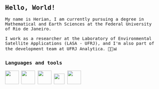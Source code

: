 <samp>
  <h2>Hello, World!</h2>
  
  <p>
    My name is Herian, I am currently pursuing a degree in Mathematical and Earth Sciences at the Federal University of Rio de Janeiro. <br>
    <br>
    I work as a researcher at the Laboratory of Environmental Satellite Applications (LASA - UFRJ), and I'm also part of the development team at UFRJ Analytica. 👨‍💻📊
  </p>
  
  <p>
     <h3>Languages and tools</h3>
     <img height = 45 width = 45 src="https://cdn.jsdelivr.net/gh/devicons/devicon/icons/python/python-original.svg" /> 
     <img height = 45 width = 45 src="https://cdn.jsdelivr.net/gh/devicons/devicon/icons/pandas/pandas-original.svg"/>
     <img height = 45 width = 45 src="https://cdn.jsdelivr.net/gh/devicons/devicon@latest/icons/azuresqldatabase/azuresqldatabase-original.svg" />          
     <img height = 35 width = 35 src="https://cdn.jsdelivr.net/gh/devicons/devicon@latest/icons/vscode/vscode-original.svg" />      
     <img height = 45 width = 45 src="https://cdn.jsdelivr.net/gh/devicons/devicon/icons/linux/linux-original.svg" />
            
</samp>
